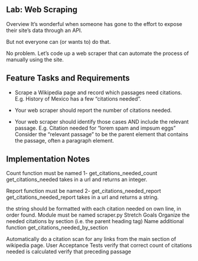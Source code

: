 ## Lab: Web Scraping
Overview
It’s wonderful when someone has gone to the effort to expose their site’s data through an API.

But not everyone can (or wants to) do that.

No problem. Let’s code up a web scraper that can automate the process of manually using the site.

## Feature Tasks and Requirements

- Scrape a Wikipedia page and record which passages need citations.
E.g. History of Mexico has a few “citations needed”.

- Your web scraper should report the number of citations needed.

- Your web scraper should identify those cases AND include the relevant passage.
E.g. Citation needed for “lorem spam and impsum eggs”
Consider the “relevant passage” to be the parent element that contains the passage, often a paragraph element.

## Implementation Notes

Count function must be named
 1- get_citations_needed_count
get_citations_needed takes in a url and returns an integer.

Report function must be named
 2- get_citations_needed_report
get_citations_needed_report takes in a url and returns a string.

the string should be formatted with each citation needed on own line, in order found.
Module must be named scraper.py
Stretch Goals
Organize the needed citations by section (i.e. the parent heading tag)
Name additional function get_citations_needed_by_section

Automatically do a citation scan for any links from the main section of wikipedia page.
User Acceptance Tests
verify that correct count of citations needed is calculated
verify that preceding passage